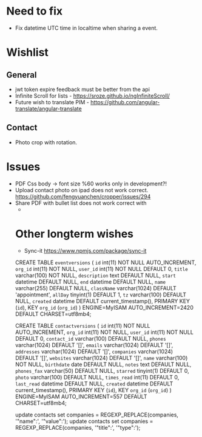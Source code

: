 # Need to fix
- Fix datetime UTC time in localtime when sharing a event.

# Wishlist

## General 
- jwt token expire feedback must be better from the api
- Infinite Scroll for lists - https://sroze.github.io/ngInfiniteScroll/
- Future wish to translate PIM - https://github.com/angular-translate/angular-translate

## Contact 
- Photo crop with rotation.

# Issues
- PDF Css body -> font size %60 works only in development?!
- Upload contact photo on ipad does not work correct.
  https://github.com/fengyuanchen/cropper/issues/294
- Share PDF with bullet list does not work correct with <ul><li>

# Other longterm wishes

- Sync-it https://www.npmjs.com/package/sync-it

CREATE TABLE `eventversions` (
  `id` int(11) NOT NULL AUTO_INCREMENT,
  `org_id` int(11) NOT NULL,
  `user_id` int(11) NOT NULL DEFAULT 0,
  `title` varchar(100) NOT NULL,
  `description` text DEFAULT NULL,
  `start` datetime DEFAULT NULL,
  `end` datetime DEFAULT NULL,
  `name` varchar(255) DEFAULT NULL,
  `className` varchar(1024) DEFAULT 'appointment',
  `allDay` tinyint(1) DEFAULT 1,
  `tz` varchar(100) DEFAULT NULL,
  `created` datetime DEFAULT current_timestamp(),
  PRIMARY KEY (`id`),
  KEY `org_id` (`org_id`)
) ENGINE=MyISAM AUTO_INCREMENT=2420 DEFAULT CHARSET=utf8mb4;

CREATE TABLE `contactversions` (
  `id` int(11) NOT NULL AUTO_INCREMENT,
  `org_id` int(11) NOT NULL,
  `user_id` int(11) NOT NULL DEFAULT 0,
  `contact_id` varchar(100) DEFAULT NULL,
  `phones` varchar(1024) DEFAULT '[]',
  `emails` varchar(1024) DEFAULT '[]',
  `addresses` varchar(1024) DEFAULT '[]',
  `companies` varchar(1024) DEFAULT '[]',
  `websites` varchar(1024) DEFAULT '[]',
  `name` varchar(100) NOT NULL,
  `birthdate` date DEFAULT NULL,
  `notes` text DEFAULT NULL,
  `phones_fax` varchar(50) DEFAULT NULL,
  `starred` tinyint(1) DEFAULT 0,
  `photo` varchar(100) DEFAULT NULL,
  `times_read` int(11) DEFAULT 0,
  `last_read` datetime DEFAULT NULL,
  `created` datetime DEFAULT current_timestamp(),
  PRIMARY KEY (`id`),
  KEY `org_id` (`org_id`)
) ENGINE=MyISAM AUTO_INCREMENT=557 DEFAULT CHARSET=utf8mb4;

update contacts set companies = REGEXP_REPLACE(companies, '"name":', '\"value\":');
update contacts set companies = REGEXP_REPLACE(companies, '"title":', '\"type\":');
